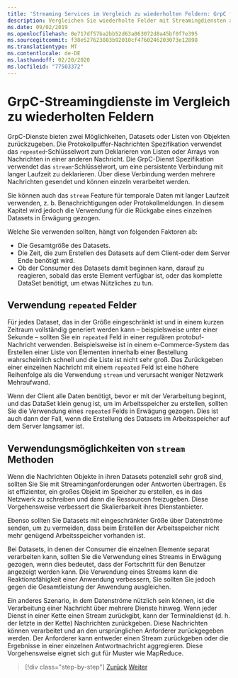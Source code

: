```yaml
---
title: 'Streaming Services im Vergleich zu wiederholten Feldern: GrpC für WCF-Entwickler'
description: Vergleichen Sie wiederholte Felder mit Streamingdiensten als Methoden zum Übergeben von Datensammlungen mithilfe von GrpC.
ms.date: 09/02/2019
ms.openlocfilehash: 0e717df57ba2bb52d63a063072d8a45bf0f7e395
ms.sourcegitcommit: f38e527623883b92010cf4760246203073e12898
ms.translationtype: MT
ms.contentlocale: de-DE
ms.lasthandoff: 02/20/2020
ms.locfileid: "77503372"
---
```

# <a name="grpc-streaming-services-vs-repeated-fields"></a>GrpC-Streamingdienste im Vergleich zu wiederholten Feldern

GrpC-Dienste bieten zwei Möglichkeiten, Datasets oder Listen von Objekten zurückzugeben. Die Protokollpuffer-Nachrichten Spezifikation verwendet das `repeated`-Schlüsselwort zum Deklarieren von Listen oder Arrays von Nachrichten in einer anderen Nachricht. Die GrpC-Dienst Spezifikation verwendet das `stream`-Schlüsselwort, um eine persistente Verbindung mit langer Laufzeit zu deklarieren. Über diese Verbindung werden mehrere Nachrichten gesendet und können einzeln verarbeitet werden. 

Sie können auch das `stream` Feature für temporale Daten mit langer Laufzeit verwenden, z. b. Benachrichtigungen oder Protokollmeldungen. In diesem Kapitel wird jedoch die Verwendung für die Rückgabe eines einzelnen Datasets in Erwägung gezogen.

Welche Sie verwenden sollten, hängt von folgenden Faktoren ab:

- Die Gesamtgröße des Datasets.
- Die Zeit, die zum Erstellen des Datasets auf dem Client-oder dem Server Ende benötigt wird.
- Ob der Consumer des Datasets damit beginnen kann, darauf zu reagieren, sobald das erste Element verfügbar ist, oder das komplette DataSet benötigt, um etwas Nützliches zu tun.

## <a name="when-to-use-repeated-fields"></a>Verwendung `repeated` Felder

Für jedes Dataset, das in der Größe eingeschränkt ist und in einem kurzen Zeitraum vollständig generiert werden kann – beispielsweise unter einer Sekunde – sollten Sie ein `repeated` Feld in einer regulären protobuf-Nachricht verwenden. Beispielsweise ist in einem e-Commerce-System das Erstellen einer Liste von Elementen innerhalb einer Bestellung wahrscheinlich schnell und die Liste ist nicht sehr groß. Das Zurückgeben einer einzelnen Nachricht mit einem `repeated` Feld ist eine höhere Reihenfolge als die Verwendung `stream` und verursacht weniger Netzwerk Mehraufwand.

Wenn der Client alle Daten benötigt, bevor er mit der Verarbeitung beginnt, und das DataSet klein genug ist, um im Arbeitsspeicher zu erstellen, sollten Sie die Verwendung eines `repeated` Felds in Erwägung gezogen. Dies ist auch dann der Fall, wenn die Erstellung des Datasets im Arbeitsspeicher auf dem Server langsamer ist.

## <a name="when-to-use-stream-methods"></a>Verwendungsmöglichkeiten von `stream` Methoden

Wenn die Nachrichten Objekte in ihren Datasets potenziell sehr groß sind, sollten Sie Sie mit Streaminganforderungen oder Antworten übertragen. Es ist effizienter, ein großes Objekt im Speicher zu erstellen, es in das Netzwerk zu schreiben und dann die Ressourcen freizugeben. Diese Vorgehensweise verbessert die Skalierbarkeit ihres Dienstanbieter.

Ebenso sollten Sie Datasets mit eingeschränkter Größe über Datenströme senden, um zu vermeiden, dass beim Erstellen der Arbeitsspeicher nicht mehr genügend Arbeitsspeicher vorhanden ist.

Bei Datasets, in denen der Consumer die einzelnen Elemente separat verarbeiten kann, sollten Sie die Verwendung eines Streams in Erwägung gezogen, wenn dies bedeutet, dass der Fortschritt für den Benutzer angezeigt werden kann. Die Verwendung eines Streams kann die Reaktionsfähigkeit einer Anwendung verbessern, Sie sollten Sie jedoch gegen die Gesamtleistung der Anwendung ausgleichen.

Ein anderes Szenario, in dem Datenströme nützlich sein können, ist die Verarbeitung einer Nachricht über mehrere Dienste hinweg. Wenn jeder Dienst in einer Kette einen Stream zurückgibt, kann der Terminaldienst (d. h. der letzte in der Kette) Nachrichten zurückgeben. Diese Nachrichten können verarbeitet und an den ursprünglichen Anforderer zurückgegeben werden. Der Anforderer kann entweder einen Stream zurückgeben oder die Ergebnisse in einer einzelnen Antwortnachricht aggregieren. Diese Vorgehensweise eignet sich gut für Muster wie MapReduce.

>[!div class="step-by-step"]
>[Zurück](migrate-duplex-services.md)
>[Weiter](client-libraries.md)
